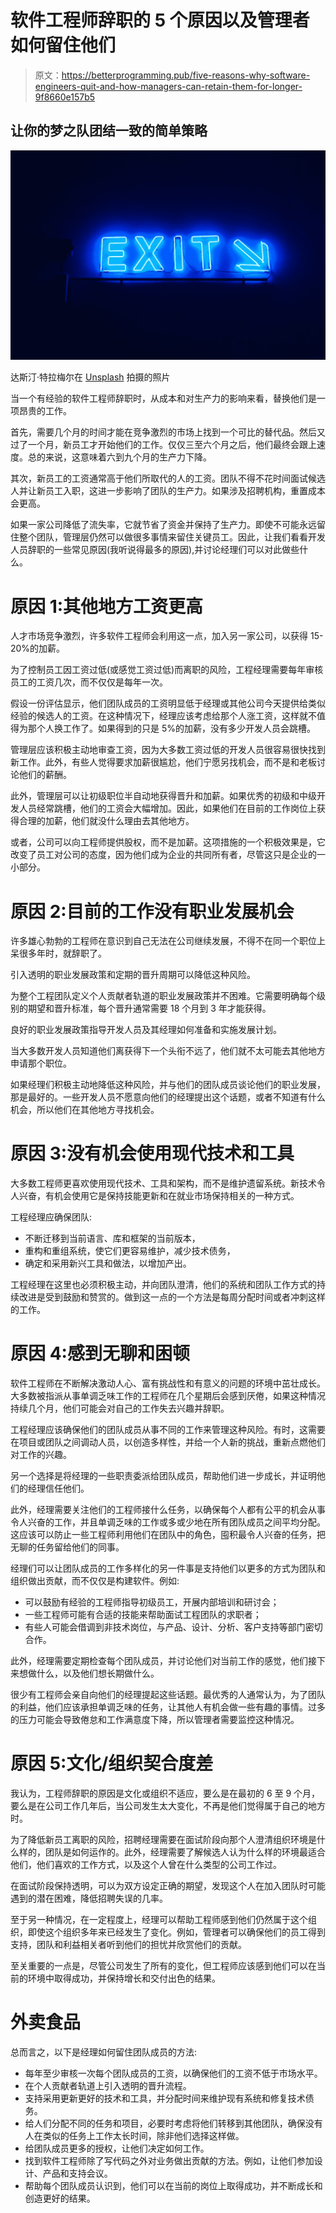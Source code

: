 # 软件工程师辞职的 5 个原因以及管理者如何留住他们

> 原文：<https://betterprogramming.pub/five-reasons-why-software-engineers-quit-and-how-managers-can-retain-them-for-longer-9f8660e157b5>

## 让你的梦之队团结一致的简单策略

![](img/2ed734ba62356541bb1ba8d7c9bc1f47.png)

达斯汀·特拉梅尔在 [Unsplash](https://unsplash.com?utm_source=medium&utm_medium=referral) 拍摄的照片

当一个有经验的软件工程师辞职时，从成本和对生产力的影响来看，替换他们是一项昂贵的工作。

首先，需要几个月的时间才能在竞争激烈的市场上找到一个可比的替代品。然后又过了一个月，新员工才开始他们的工作。仅仅三至六个月之后，他们最终会跟上速度。总的来说，这意味着六到九个月的生产力下降。

其次，新员工的工资通常高于他们所取代的人的工资。团队不得不花时间面试候选人并让新员工入职，这进一步影响了团队的生产力。如果涉及招聘机构，重置成本会更高。

如果一家公司降低了流失率，它就节省了资金并保持了生产力。即使不可能永远留住整个团队，管理层仍然可以做很多事情来留住关键员工。因此，让我们看看开发人员辞职的一些常见原因(我听说得最多的原因),并讨论经理们可以对此做些什么。

# 原因 1:其他地方工资更高

人才市场竞争激烈，许多软件工程师会利用这一点，加入另一家公司，以获得 15-20%的加薪。

为了控制员工因工资过低(或感觉工资过低)而离职的风险，工程经理需要每年审核员工的工资几次，而不仅仅是每年一次。

假设一份评估显示，他们团队成员的工资明显低于经理或其他公司今天提供给类似经验的候选人的工资。在这种情况下，经理应该考虑给那个人涨工资，这样就不值得为那个人换工作了。如果得到的只是 5%的加薪，没有多少开发人员会跳槽。

管理层应该积极主动地审查工资，因为大多数工资过低的开发人员很容易很快找到新工作。此外，有些人觉得要求加薪很尴尬，他们宁愿另找机会，而不是和老板讨论他们的薪酬。

此外，管理层可以让初级职位半自动地获得晋升和加薪。如果优秀的初级和中级开发人员经常跳槽，他们的工资会大幅增加。因此，如果他们在目前的工作岗位上获得合理的加薪，他们就没什么理由去其他地方。

或者，公司可以向工程师提供股权，而不是加薪。这项措施的一个积极效果是，它改变了员工对公司的态度，因为他们成为企业的共同所有者，尽管这只是企业的一小部分。

# 原因 2:目前的工作没有职业发展机会

许多雄心勃勃的工程师在意识到自己无法在公司继续发展，不得不在同一个职位上呆很多年时，就辞职了。

引入透明的职业发展政策和定期的晋升周期可以降低这种风险。

为整个工程团队定义个人贡献者轨道的职业发展政策并不困难。它需要明确每个级别的期望和晋升标准，每个晋升通常需要 18 个月到 3 年才能获得。

良好的职业发展政策指导开发人员及其经理如何准备和实施发展计划。

当大多数开发人员知道他们离获得下一个头衔不远了，他们就不太可能去其他地方申请那个职位。

如果经理们积极主动地降低这种风险，并与他们的团队成员谈论他们的职业发展，那是最好的。一些开发人员不愿意向他们的经理提出这个话题，或者不知道有什么机会，所以他们在其他地方寻找机会。

# **原因 3:没有机会使用现代技术和工具**

大多数工程师更喜欢使用现代技术、工具和架构，而不是维护遗留系统。新技术令人兴奋，有机会使用它是保持技能更新和在就业市场保持相关的一种方式。

工程经理应确保团队:

*   不断迁移到当前语言、库和框架的当前版本，
*   重构和重组系统，使它们更容易维护，减少技术债务，
*   确定和采用新兴工具和做法，以增加产出。

工程经理在这里也必须积极主动，并向团队澄清，他们的系统和团队工作方式的持续改进是受到鼓励和赞赏的。做到这一点的一个方法是每周分配时间或者冲刺这样的工作。

# 原因 4:感到无聊和困顿

软件工程师在不断解决激动人心、富有挑战性和有意义的问题的环境中茁壮成长。大多数被指派从事单调乏味工作的工程师在几个星期后会感到厌倦，如果这种情况持续几个月，他们可能会对自己的工作失去兴趣并辞职。

工程经理应该确保他们的团队成员从事不同的工作来管理这种风险。有时，这需要在项目或团队之间调动人员，以创造多样性，并给一个人新的挑战，重新点燃他们对工作的兴趣。

另一个选择是将经理的一些职责委派给团队成员，帮助他们进一步成长，并证明他们的经理信任他们。

此外，经理需要关注他们的工程师接什么任务，以确保每个人都有公平的机会从事令人兴奋的工作，并且单调乏味的工作或多或少地在所有团队成员之间平均分配。这应该可以防止一些工程师利用他们在团队中的角色，囤积最令人兴奋的任务，把无聊的任务留给他们的同事。

经理们可以让团队成员的工作多样化的另一件事是支持他们以更多的方式为团队和组织做出贡献，而不仅仅是构建软件。例如:

*   可以鼓励有经验的工程师指导初级员工，开展内部培训和研讨会；
*   一些工程师可能有合适的技能来帮助面试工程团队的求职者；
*   有些人可能会借调到非技术岗位，与产品、设计、分析、客户支持等部门密切合作。

此外，经理需要定期检查每个团队成员，并讨论他们对当前工作的感觉，他们接下来想做什么，以及他们想长期做什么。

很少有工程师会亲自向他们的经理提起这些话题。最优秀的人通常认为，为了团队的利益，他们应该承担单调乏味的任务，让其他人有机会做一些有趣的事情。过多的压力可能会导致倦怠和工作满意度下降，所以管理者需要监控这种情况。

# **原因 5:文化/组织契合度差**

我认为，工程师辞职的原因是文化或组织不适应，要么是在最初的 6 至 9 个月，要么是在公司工作几年后，当公司发生太大变化，不再是他们觉得属于自己的地方时。

为了降低新员工离职的风险，招聘经理需要在面试阶段向那个人澄清组织环境是什么样的，团队是如何运作的。此外，经理需要了解候选人认为什么样的环境最适合他们，他们喜欢的工作方式，以及这个人曾在什么类型的公司工作过。

在面试阶段保持透明，可以为双方设定正确的期望，发现这个人在加入团队时可能遇到的潜在困难，降低招聘失误的几率。

至于另一种情况，在一定程度上，经理可以帮助工程师感到他们仍然属于这个组织，即使这个组织多年来已经发生了变化。例如，管理者可以确保他们的员工得到支持，团队和利益相关者听到他们的担忧并欣赏他们的贡献。

至关重要的一点是，尽管公司发生了所有的变化，但工程师应该感到他们可以在当前的环境中取得成功，并保持增长和交付出色的结果。

# 外卖食品

总而言之，以下是经理如何留住团队成员的方法:

*   每年至少审核一次每个团队成员的工资，以确保他们的工资不低于市场水平。
*   在个人贡献者轨道上引入透明的晋升流程。
*   支持采用更新更好的技术和工具，并分配时间来维护现有系统和修复技术债务。
*   给人们分配不同的任务和项目，必要时考虑将他们转移到其他团队，确保没有人在类似的任务上工作太长时间，除非他们选择这样做。
*   给团队成员更多的授权，让他们决定如何工作。
*   找到软件工程师除了写代码之外对业务做出贡献的方法。例如，让他们参加设计、产品和支持会议。
*   帮助每个团队成员认识到，他们可以在当前的岗位上取得成功，并不断成长和创造更好的结果。
